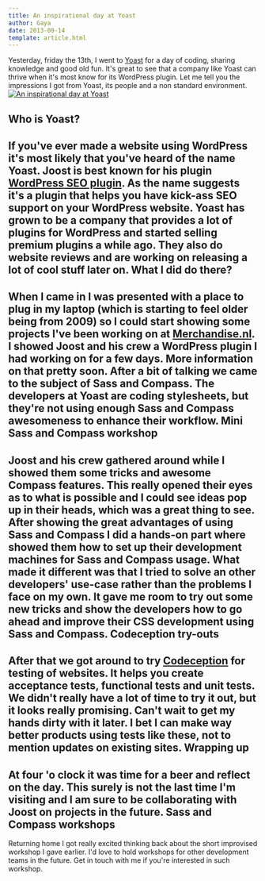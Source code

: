 ```yaml
---
title: An inspirational day at Yoast
author: Gaya
date: 2013-09-14
template: article.html
---
```

Yesterday, friday the 13th, I went to [Yoast](http://yoast.com "Yoast") for a day of coding, sharing knowledge and good old fun. It's great to see that a company like Yoast can thrive when it's most know for its WordPress plugin. Let me tell you the impressions I got from Yoast, its people and a non standard environment. [![An inspirational day at Yoast](/articles/an-inspirational-day-at-yoast.jpg)](http://www.gayadesign.com/articles/an-inspirational-day-at-yoast/)<span id="more-1293"></span>

Who is Yoast?
-------------

 If you've ever made a website using WordPress it's most likely that you've heard of the name Yoast. Joost is best known for his plugin [WordPress SEO plugin](http://yoast.com/wordpress/seo/ "WordPress SEO Plugin"). As the name suggests it's a plugin that helps you have kick-ass SEO support on your WordPress website. Yoast has grown to be a company that provides a lot of plugins for WordPress and started selling premium plugins a while ago. They also do website reviews and are working on releasing a lot of cool stuff later on. What I did do there?
--------------------

 When I came in I was presented with a place to plug in my laptop (which is starting to feel older being from 2009) so I could start showing some projects I've been working on at [Merchandise.nl](http://www.merchandise.nl "The place I work at: Merchandise.nl"). I showed Joost and his crew a WordPress plugin I had working on for a few days. More information on that pretty soon. After a bit of talking we came to the subject of Sass and Compass. The developers at Yoast are coding stylesheets, but they're not using enough Sass and Compass awesomeness to enhance their workflow. Mini Sass and Compass workshop
------------------------------

 Joost and his crew gathered around while I showed them some tricks and awesome Compass features. This really opened their eyes as to what is possible and I could see ideas pop up in their heads, which was a great thing to see. After showing the great advantages of using Sass and Compass I did a hands-on part where showed them how to set up their development machines for Sass and Compass usage. What made it different was that I tried to solve an other developers' use-case rather than the problems I face on my own. It gave me room to try out some new tricks and show the developers how to go ahead and improve their CSS development using Sass and Compass. Codeception try-outs
--------------------

 After that we got around to try [Codeception](http://codeception.com/ "Codeception") for testing of websites. It helps you create acceptance tests, functional tests and unit tests. We didn't really have a lot of time to try it out, but it looks really promising. Can't wait to get my hands dirty with it later. I bet I can make way better products using tests like these, not to mention updates on existing sites. Wrapping up
-----------

 At four 'o clock it was time for a beer and reflect on the day. This surely is not the last time I'm visiting and I am sure to be collaborating with Joost on projects in the future. Sass and Compass workshops
--------------------------

 Returning home I got really excited thinking back about the short improvised workshop I gave earlier. I'd love to hold workshops for other development teams in the future. Get in touch with me if you're interested in such workshop.